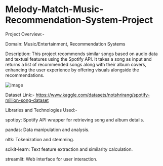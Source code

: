 # Melody-Match-Music-Recommendation-System-Project

Project Overview:-

Domain: Music/Entertainment, Recommendation Systems

Description: This project recommends similar songs based on audio data and textual features using the Spotify API. It takes a song as input and returns a list of recommended songs along with their album covers, enhancing the user experience by offering visuals alongside the recommendations.


![image](https://github.com/user-attachments/assets/861e540f-05aa-4b9c-b49d-3c88064e56e6)




Dataset Link:-
https://www.kaggle.com/datasets/notshrirang/spotify-million-song-dataset

Libraries and Technologies Used:-

spotipy: Spotify API wrapper for retrieving song and album details.

pandas: Data manipulation and analysis.

nltk: Tokenization and stemming.

scikit-learn: Text feature extraction and similarity calculation.

streamlit: Web interface for user interaction.




